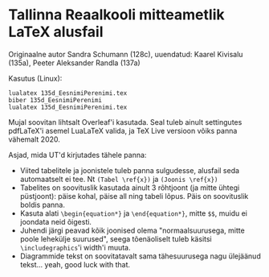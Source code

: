 # Tallinna Reaalkooli mitteametlik LaTeX alusfail

Originaalne autor Sandra Schumann (128c), uuendatud: Kaarel Kivisalu (135a), Peeter Aleksander Randla (137a)

Kasutus (Linux):

```
lualatex 135d_EesnimiPerenimi.tex
biber 135d_EesnimiPerenimi
lualatex 135d_EesnimiPerenimi.tex
```

Mujal soovitan lihtsalt Overleaf'i kasutada. Seal tuleb ainult settingutes pdfLaTeX'i asemel LuaLaTeX valida, ja TeX Live versioon võiks panna vähemalt 2020.

Asjad, mida UT'd kirjutades tähele panna:

* Viited tabelitele ja joonistele tuleb panna sulgudesse, alusfail seda automaatselt ei tee. Nt `(Tabel \ref{x})` ja `(Joonis \ref{x})`
* Tabelites on soovituslik kasutada ainult 3 rõhtjoont (ja mitte ühtegi püstjoont): päise kohal, päise all ning tabeli lõpus. Päis on soovituslik boldis panna.
* Kasuta alati `\begin{equation*}` ja `\end{equation*}`, mitte `$$`, muidu ei joondata neid õigesti.
* Juhendi järgi peavad kõik joonised olema "normaalsuurusega, mitte poole lehekülje suurused", seega tõenäoliselt tuleb käsitsi `\includegraphics`'i width'i muuta.
* Diagrammide tekst on soovitatavalt sama tähesuurusega nagu ülejäänud tekst... yeah, good luck with that.
